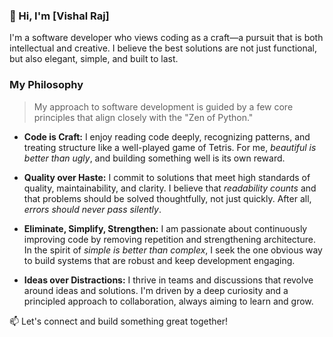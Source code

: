 ### 👋 Hi, I'm [Vishal Raj]

I'm a software developer who views coding as a craft—a pursuit that is both intellectual and creative. I believe the best solutions are not just functional, but also elegant, simple, and built to last.

### My Philosophy

> My approach to software development is guided by a few core principles that align closely with the "Zen of Python."

* **Code is Craft:** I enjoy reading code deeply, recognizing patterns, and treating structure like a well-played game of Tetris. For me, *beautiful is better than ugly*, and building something well is its own reward.

* **Quality over Haste:** I commit to solutions that meet high standards of quality, maintainability, and clarity. I believe that *readability counts* and that problems should be solved thoughtfully, not just quickly. After all, *errors should never pass silently*.

* **Eliminate, Simplify, Strengthen:** I am passionate about continuously improving code by removing repetition and strengthening architecture. In the spirit of *simple is better than complex*, I seek the one obvious way to build systems that are robust and keep development engaging.

* **Ideas over Distractions:** I thrive in teams and discussions that revolve around ideas and solutions. I'm driven by a deep curiosity and a principled approach to collaboration, always aiming to learn and grow.

📫 Let's connect and build something great together!
